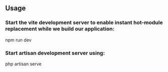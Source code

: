 ## Usage
### Start the vite development server to enable instant hot-module replacement while we build our application:
npm run dev

### Start artisan development server using:
php artisan serve
